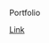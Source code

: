 Portfolio

 

<a href="https://shreyes-portfolio-next.vercel.app/" target="_blank" rel="noopener noreferrer">Link</a>
